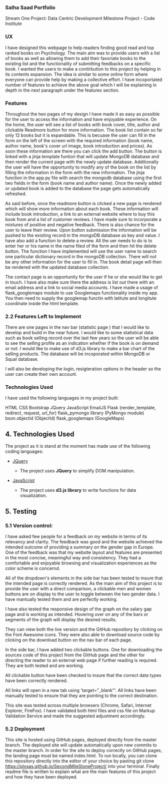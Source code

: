 ### Salha Saad Portfolio
Stream One Project: Data Centric Development Milestone Project - Code Institute


### UX

I have designed this webpage to help readers finding good read and top ranked books on Psychology. The main aim was to provide users with a list of books as well as allowing them to add their favoriate books to the existing list and the functionality of submitting feedbacks on a specific book. I wanted the users to make a contirbution to this project by helping in its contents expansion. The idea is similar to some online form where everyone can provide help by making a collective effort. I have incoportated number of features to achieve the above goal which I will be explaining in depth in the next paragraph under the features section. 



### Features

Throughout the two pages of my design I have made it as easy as possible for the user to access the information and have enjoyable experience. On the home, the user will see a list of books with book cover, title, author and clickable Readmore button for more information. The book list contain so far only 12 books but it is expandable. This is becuase the user can fill in the form on the left of the screen with the required information (book name, author name, book's cover url image, book introduction and prices). As soon these information are there you can click the add button. The button is linked with a jinja template funtion that will update MongoDB database and then render the current page with the newly update database. Additionally the user will have the opportunity to modify any of the book on the list by filling the information in the form with the new information. The jinja function in the app.py file with search the mongodb database using the first two fields in the form (book name and author name). Once the newly added or updated book is added to the database the page gets automatically refreshed.


As said before, once the readmore button is clicked a new page is rendered which will show more information about each book. These information will include book introduction, a link to an external website where to buy this book from and a list of customer reviews. I have made sure to incorporate a mixtures of positive and negative feedback. There is also chance for the user to leave their review. Upon button submission the information will be pushed to the existing record in the mongoDB database as key and value. I have also add a function to delete a review. All the uer needs to do is to enter her or his name in the name filed of the form and then hit the delete button. The function I have implemented will use the user name to search one particular dictionary record in the mongoDB collection. There will not be any other information for the user to fill in. The book detail page will then be rendered with the updated database collection. 


The contact page is an opportunity for the user if he or she would like to get in touch. I have also make sure there the address is list out there with an email address and a link to social media accounts. I have made a usage of flask_googlemaps module to use Googlemaps functionality inside my app. You then need to supply the googlemap functin with latitute and longitute coordinate inside the html template. 

### 2.2 Features Left to Implement

There are one pages in the nav bar (statistic page ) that I would like to develop and build in the near future. I would like to some statistical data such as book selling record over the last few years so the user will be able to see the selling profile as an indication whether if the book is on demand or not. I would like to make use of d3.js library to make a bar chart of the selling products. The database will be incoporated within MongoDB or Squal database. 


I will also be developing the login, resigteration options in the header so the user can create their own account. 

### Technologies Used

I have used the following languages in my project built:

HTML
CSS
Bootstrap
JQuery 
JavaScript
EmailJS
Flask (render_template, redirect, request, url_for)
flask_pymongo library (PyMongo module)
bson.objectid (ObjectId)
flask_googlemaps (GoogleMaps)

## 4. Technologies Used

The project as it is stand at the moment has made use of the following coding languages:

- [JQuery](https://jquery.com)
    - The project uses **JQuery** to simplify DOM manipulation.

- [JavaScript](www.javascript.com)
    - The project uses **d3.js library** to write functions for data visualization.


## 5. Testing 
### 5.1 Version control:

I have asked few people for a feedback on my website in terms of its relevancy and clarity. The feedback was good and the website achieved the intended outcome of providing a summary on the gender gap in Europe. One of the feedback was that my website layout and features are presented in the most concise, meaningful way and consistency. They had a comfortable and enjoyable browsing and visualization experiences as the color scheme is concernd. 

All of the dropdown's elements in the side bar has been tested to insure that the intended page is correctly rendered. As the main aim of this project is to provide the user with a direct comparison, a clickable men and women buttons are on display to the user to toggle between the two gender data. I have mantually tested them and are perfectly working. 

I have also tested the responsive design of the graph on the salary gap page and is working as intended. Hovering over on any of the bars or segments of the graph will display the desired results.  

They can view both the live version and the GitHub repository by clicking on the Font Awesome icons. They were also able to download source code by clicking on the download button on the nav bar of each page. 

In the side bar, I have added two clickable buttons. One for downloading the sources code of this project from the GitHub page and the other for directing the reader to an external web page if further reading is required. They are both tested and are working. 

All clickable button have been checked to insure that the correct data types have been correctly rendered. 

All links will open in a new tab using 'target="_blank"'. All links have been manually tested to ensure that they are pointing to the correct destination. 

This site was tested across multiple browsers (Chrome, Safari, Internet Explorer, FireFox). I have validated both html files and css file on Markup Validation Service and made the suggested adjustment accordingly. 

### 5.2 Deployment

This site is hosted using GitHub pages, deployed directly from the master branch. The deployed site will update automatically upon new commits to the master branch. In order for the site to deploy correctly on GitHub pages, the landing page must be named index.html. To run locally, you can clone this repository directly into the editor of your choice by pasting git clone https://plxsas.github.io/SecondMileStoneProject/ into your terminal. Finally readme file is written to explain what are the main features of this project and how they have been deployed. 



